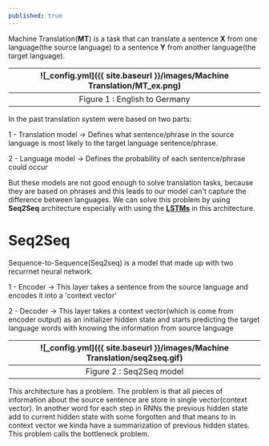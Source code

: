 ```yaml
---
published: true
---
```

Machine Translation(**MT**) is a task that can translate a sentence **X** from one language(the source language) to a sentence **Y** from another language(the target language).

|![_config.yml]({{ site.baseurl }}/images/Machine Translation/MT_ex.png)|
|:--:| 
| Figure 1 : English to Germany|

In the past translation system were based on two parts:

1 - Translation model -> Defines what sentence/phrase in the source language is most likely to the target language sentence/phrase.

2 - Language model -> Defines the probability of each sentence/phrase could occur

But these models are not good enough to solve translation tasks, because they are based on phrases and this leads to our model can't capture the difference between languages.
We can solve this problem by using **Seq2Seq** architecture especially with using the [**LSTMs**](https://manishemirani.github.io/Long-Short-Term-Memory/) in this 
architecture.

# Seq2Seq

Sequence-to-Sequence(Seq2seq) is a model that made up with two recurrnet neural network.

1 - Encoder -> This layer takes a sentence from the source language and encodes it into a 'context vector'

2 - Decoder -> This layer takes a context vector(which is come from encoder output) as an initializer hidden state and starts predicting the target language words with knowing the information from source language

|![_config.yml]({{ site.baseurl }}/images/Machine Translation/seq2seq.gif)|
|:--:| 
| Figure 2 : Seq2Seq model|

This architecture has a problem. The problem is that all pieces of information about the source sentence are store in single vector(context vector). In another word for each step in RNNs the previous hidden state add to current hidden state with some forgotten and that means to in context vector we kinda have a summarization of previous hidden states. This problem calls the bottleneck problem.

